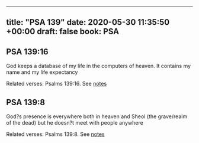 
---
title: "PSA 139"
date: 2020-05-30 11:35:50 +00:00
draft: false
book: PSA
---

## PSA 139:16

God keeps a database of my life in the computers of heaven. It contains my name and my life expectancy

Related verses: Psalms 139:16. See [notes](https://my.bible.com/notes/3440860622454776719)


## PSA 139:8

God?s presence is everywhere both in heaven and Sheol (the grave/realm of the dead) but he doesn?t meet with people anywhere

Related verses: Psalms 139:8. See [notes](https://my.bible.com/notes/3440854112441983831)

